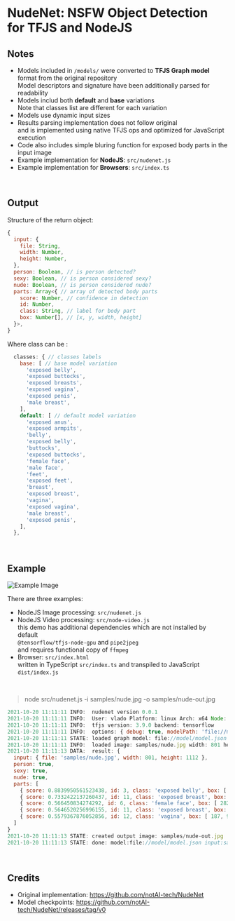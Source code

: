 # NudeNet: NSFW Object Detection for TFJS and NodeJS

## Notes

- Models included in `/models/` were converted to **TFJS Graph model** format from the original repository  
  Model descriptors and signature have been additionally parsed for readability  
- Models includ both **default** and **base** variations  
  Note that classes list are different for each variation  
- Models use dynamic input sizes  
- Results parsing implementation does not follow original  
  and is implemented using native TFJS ops and optimized for JavaScript execution  
- Code also includes simple bluring function for exposed body parts in the input image  
- Example implementation for **NodeJS**: `src/nudenet.js`  
- Example implementation for **Browsers**: `src/index.ts`  

<br>

## Output

Structure of the return object:

```js
{
  input: {
    file: String,
    width: Number,
    height: Number,
  },
  person: Boolean, // is person detected?
  sexy: Boolean, // is person considered sexy?
  nude: Boolean, // is person considered nude?
  parts: Array<{ // array of detected body parts
    score: Number, // confidence in detection
    id: Number,
    class: String, // label for body part
    box: Number[], // [x, y, width, height]
  }>,
}
```

Where class can be :

```js
  classes: { // classes labels
    base: [ // base model variation
      'exposed belly',
      'exposed buttocks',
      'exposed breasts',
      'exposed vagina',
      'exposed penis',
      'male breast',
    ],
    default: [ // default model variation
      'exposed anus',
      'exposed armpits',
      'belly',
      'exposed belly',
      'buttocks',
      'exposed buttocks',
      'female face',
      'male face',
      'feet',
      'exposed feet',
      'breast',
      'exposed breast',
      'vagina',
      'exposed vagina',
      'male breast',
      'exposed penis',
    ],
  },
```

<br>

## Example

![Example Image](samples/nude-out-default.jpg)

There are three examples:

- NodeJS Image processing: `src/nudenet.js`  
- NodeJS Video processing: `src/node-video.js`  
  this demo has additional dependencies which are not installed by default  
  `@tensorflow/tfjs-node-gpu` and `pipe2jpeg`  
  and requires functional copy of `ffmpeg`  
- Browser: `src/index.html`  
  written in TypeScript `src/index.ts` and transpiled to JavaScript `dist/index.js`  

<br>

> node src/nudenet.js -i samples/nude.jpg -o samples/nude-out.jpg

```js
2021-10-20 11:11:11 INFO:  nudenet version 0.0.1
2021-10-20 11:11:11 INFO:  User: vlado Platform: linux Arch: x64 Node: v16.8.0
2021-10-20 11:11:11 INFO:  tfjs version: 3.9.0 backend: tensorflow
2021-10-20 11:11:11 INFO:  options: { debug: true, modelPath: 'file://model/model.json', minScore: 0.3, maxResults: 50, iouThreshold: 0.5, outputNodes: [ 'output1', 'output2', 'output3' ], blurNude: true, blurRadius: 25 }
2021-10-20 11:11:11 STATE: loaded graph model: file://model/model.json
2021-10-20 11:11:11 INFO:  loaded image: samples/nude.jpg width: 801 height: 1112
2021-10-20 11:11:13 DATA:  result: {
  input: { file: 'samples/nude.jpg', width: 801, height: 1112 },
  person: true,
  sexy: true,
  nude: true,
  parts: [
    { score: 0.8839950561523438, id: 3, class: 'exposed belly', box: [ 194, 639, 244, 221 ] },
    { score: 0.7332422137260437, id: 11, class: 'exposed breast', box: [ 371, 450, 142, 154 ] },
    { score: 0.566450834274292, id: 6, class: 'female face', box: [ 282, 164, 169, 155 ] },
    { score: 0.5646520256996155, id: 11, class: 'exposed breast', box: [ 202, 430, 134, 156 ] },
    { score: 0.5579367876052856, id: 12, class: 'vagina', box: [ 187, 908, 92, 96 ] }
  ]
}
2021-10-20 11:11:13 STATE: created output image: samples/nude-out.jpg
2021-10-20 11:11:13 STATE: done: model:file://model/model.json input:samples/nude.jpg output:samples/nude-out.jpg objects: 5
```

<br>

## Credits

- Original implementation: <https://github.com/notAI-tech/NudeNet>
- Model checkpoints: <https://github.com/notAI-tech/NudeNet/releases/tag/v0>
